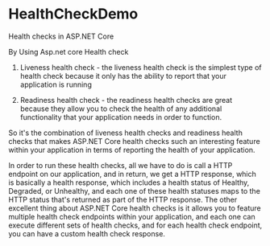 # HealthCheckDemo
Health checks in ASP.NET Core

By Using Asp.net core Health check

 1. Liveness health check - the liveness health check is the simplest type of health check because it only has the ability to report that     your application is running
 
 2. Readiness health check - the readiness health checks are great because they allow you to check the health of any additional       
    functionality that your application needs in order to function.
    
So it's the combination of liveness health checks and readiness health checks that makes ASP.NET Core health checks such an interesting feature within your application in terms of reporting the health of your application.

In order to run these health checks, all we have to do is call a HTTP endpoint on our application, and in return, we get a HTTP response, which is basically a health response, which includes a health status of Healthy, Degraded, or Unhealthy, and each one of these health statuses maps to the HTTP status that's returned as part of the HTTP response. The other excellent thing about ASP.NET Core health checks is it allows you to feature multiple health check endpoints within your application, and each one can execute different sets of health checks, and for each health check endpoint, you can have a custom health check response. 

